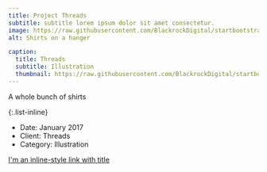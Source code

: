 ```yaml
---
title: Project Threads
subtitle: subtitle lorem ipsum dolor sit amet consectetur.
image: https://raw.githubusercontent.com/BlackrockDigital/startbootstrap-agency/master/src/assets/img/portfolio/01-full.jpg
alt: Shirts on a hanger

caption:
  title: Threads
  subtitle: Illustration
  thumbnail: https://raw.githubusercontent.com/BlackrockDigital/startbootstrap-agency/master/src/assets/img/portfolio/01-thumbnail.jpg
---
```

A whole bunch of shirts 

{:.list-inline}
- Date: January 2017
- Client: Threads
- Category: Illustration

[I'm an inline-style link with title](https://www.google.com "Google's Homepage")

